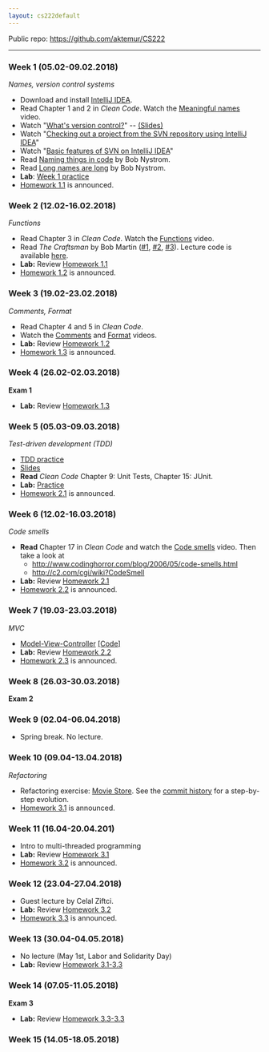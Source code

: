 ```yaml
---
layout: cs222default
---
```


Public repo: <https://github.com/aktemur/CS222>

---

### Week 1 (05.02-09.02.2018)
_Names, version control systems_

+ Download and install [IntelliJ IDEA](https://www.jetbrains.com/idea/).
+ Read Chapter 1 and 2 in _Clean Code_.
  Watch the [Meaningful names](https://vimeo.com/86404712) video.
+ Watch "[What's version control?](https://vimeo.com/86403885)" -- [(Slides)](data/version_control.pptx)
+ Watch "[Checking out a project from the SVN repository using IntelliJ IDEA](https://vimeo.com/201623415)"
+ Watch "[Basic features of SVN on IntelliJ IDEA](https://vimeo.com/201661137)"
+ Read [Naming things in code](http://journal.stuffwithstuff.com/2009/06/05/naming-things-in-code/)
  by Bob Nystrom.
+ Read [Long names are long](http://journal.stuffwithstuff.com/2016/06/16/long-names-are-long/)
  by Bob Nystrom.
+ **Lab**: [Week 1 practice](lab_week01.html)
+ [Homework 1.1](assignment_numbergame.html) is announced.

### Week 2 (12.02-16.02.2018)
_Functions_

+ Read Chapter 3 in _Clean Code_.
  Watch the [Functions](https://vimeo.com/87260502) video.
+ Read _The Craftsman_ by Bob Martin 
  ([#1](data/craftsman1.pdf),
  [#2](data/craftsman2.pdf),
  [#3](data/craftsman3.pdf)).
  Lecture code is available [here](https://github.com/aktemur/CS222).
+ **Lab:** Review [Homework 1.1](assignment_numbergame.html)
+ [Homework 1.2](assignment_numbergame.html) is announced.

### Week 3 (19.02-23.02.2018)
_Comments, Format_

+ Read Chapter 4 and 5 in _Clean Code_.
+ Watch the [Comments](https://vimeo.com/86878161) and [Format](https://vimeo.com/88440095) videos.
+ **Lab:** Review [Homework 1.2](assignment_numbergame.html)
+ [Homework 1.3](assignment_numbergame.html) is announced.

### Week 4 (26.02-02.03.2018)
**Exam 1**  
+ **Lab:** Review [Homework 1.3](assignment_numbergame.html)

### Week 5 (05.03-09.03.2018)
_Test-driven development (TDD)_

+ [TDD practice](https://github.com/aktemur/CS222)
+ [Slides](data/TDD.pdf)
+ **Read** _Clean Code_ Chapter 9: Unit Tests, Chapter 15: JUnit.
+ **Lab:** [Practice](tdd_practice.html)
+ [Homework 2.1](assignment_connect4.html) is announced.

### Week 6 (12.02-16.03.2018)
_Code smells_

+ **Read** Chapter 17 in _Clean Code_ and watch the
  [Code smells](https://vimeo.com/88445610) video. Then take a look at
  * <http://www.codinghorror.com/blog/2006/05/code-smells.html>
  * <http://c2.com/cgi/wiki?CodeSmell>
+ **Lab:** Review [Homework 2.1](assignment_connect4.html)
+ [Homework 2.2](assignment_connect4.html) is announced.

### Week 7 (19.03-23.03.2018)
_MVC_

+ [Model-View-Controller](data/MVC.pdf) [[Code]](https://github.com/aktemur/CS222)
+ **Lab:** Review [Homework 2.2](assignment_connect4.html)
+ [Homework 2.3](assignment_connect4.html) is announced.


### Week 8 (26.03-30.03.2018)
**Exam 2**

### Week 9 (02.04-06.04.2018)
+ Spring break. No lecture.

### Week 10 (09.04-13.04.2018)
_Refactoring_

+ Refactoring exercise: [Movie Store](https://github.com/aktemur/MovieStore).
  See the [commit history](https://github.com/aktemur/MovieStore/commits/master)
  for a step-by-step evolution. 
+ [Homework 3.1](assignment_ocr.html) is announced.

### Week 11 (16.04-20.04.201)
+ Intro to multi-threaded programming
+ **Lab:** Review [Homework 3.1](assignment_ocr.html)
+ [Homework 3.2](assignment_ocr.html) is announced.

### Week 12 (23.04-27.04.2018)
+ Guest lecture by Celal Ziftci.
+ **Lab:** Review [Homework 3.2](assignment_ocr.html)
+ [Homework 3.3](assignment_ocr.html) is announced.

### Week 13 (30.04-04.05.2018)
+ No lecture (May 1st, Labor and Solidarity Day)
+ **Lab:** Review [Homework 3.1-3.3](assignment_ocr.html)

### Week 14 (07.05-11.05.2018)
**Exam 3**
+ **Lab:** Review [Homework 3.3-3.3](assignment_ocr.html)

### Week 15 (14.05-18.05.2018)


<!--


### Week 11 (17.04-21.04.2017)
_Exam 3_

+ **Lab:** [Homework 3.1](assignment_geography.html)

### Week 12 (24.04-28.04.2017)
_Practical programming concepts_

+ **Lab:** [Homework 3.2](assignment_geography.html)

### Week 13 (01.05-05.05.2017)
_No lecture, no lab_

### Week 14 (08.05-12.05.2017)
_Exam 4_

+ **Lab:** Homework 3.3 (**DUE:** May 21st Sunday, 23:55)


+ **Assignment:** [Number Game](assignment_numberguess.html), Part I.
+ **Assignment:** [Number Game](assignment_numberguess.html#Part_II), Part II.
+ **Assignment:** [Number Game](assignment_numberguess.html#Part_III), Part III.
+ **Assignment:** An [**in-class** assignment](assignment_squares.html) on **March 12th, Thursday**.
+ **Assignment:** [CS Airlines](assignment_csair.html), Part I.
+ **Assignment:** [CS Airlines](assignment_csair.html#Part_II), Part II.
+ **Assignment:** An [**in-class** assignment](assignment_tbitter.html) on **March 26th, Thursday**.
+ **Assignment:** [CS Airlines](assignment_csair.html#Part_III), Part III.
+ **Assignment:** [Chessboard](assignment_chessboard.html), Part I.
+ **Assignment:** [Chessboard](assignment_chessboard.html#Part_II), Part II.
+ **Assignment:** [Chessboard](assignment_chessboard.html#Part_III), Part III.
+ **Assignment:** [Chessboard](assignment_chessboard.html#Part_IV), Part IV.


+ [Matrix Representation](assignment_csr_matrix.html)
+ [Matrix visualization and stencil analysis](assignment_matrix_visualization_and_stencils.html)
+ [Neighbor grid](assignment_neighbour_grid.html)
+ [Terrain map image generation](assignment_terrain_map.html)
+ Study [Google's Python Class](https://developers.google.com/edu/python/)
+ [Dynamic web page generation](assignment_dynamic_web.html)
+ [CSAirlines console program](assignment_csair.html)
+ [More CSAirlines](assignment_more_csair.html)
-->
